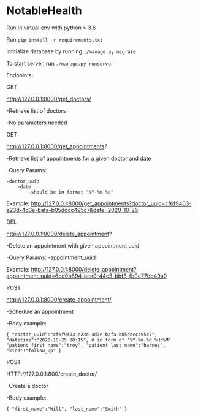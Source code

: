 # NotableHealth
 
Run in virtual env with python > 3.6

Run `pip install -r requirements.txt`


Intitialize database by running `./manage.py migrate`


To start server, run `./manage.py runserver`

Endpoints:

GET

http://127.0.0.1:8000/get_doctors/

-Retrieve list of doctors

-No parameters needed

GET

http://127.0.0.1:8000/get_appointments?

-Retrieve list of appointments for a given doctor and date

-Query Params:

	-doctor_uuid
    	-date
        	-should be in format "%Y-%m-%d"

Example: http://127.0.0.1:8000/get_appointments?doctor_uuid=cf6f9403-e23d-4d3e-bafa-b05ddcc495c7&date=2020-10-26

DEL

http://127.0.0.1:8000/delete_appointment?

-Delete an appointment with given appointment uuid

-Query Params:
	-appointment_uuid

Example:
http://127.0.0.1:8000/delete_appointment?appointment_uuid=6cd0b894-aea9-44c3-bbf8-fb0c77bb49a9

POST

http://127.0.0.1:8000/create_appointment/

-Schedule an appointment

-Body example:

``{
	"doctor_uuid":"cf6f9403-e23d-4d3e-bafa-b05ddcc495c7",
	"datetime":"2020-10-25 08:15", # in form of '%Y-%m-%d %H:%M'
	"patient_first_name":"troy",
	"patient_last_name":"barnes",
	"kind":"follow_up"
}``

POST 

HTTP://127.0.0.1:800/create_doctor/

-Create a doctor

-Body example:

``{
    "first_name":"Will",
    "last_name":"Smith"
}``
